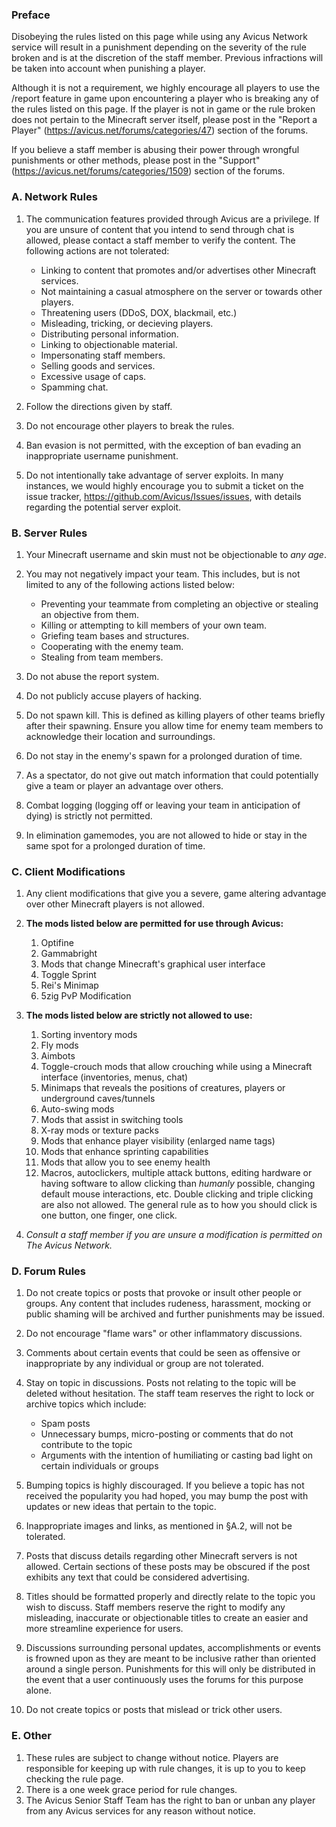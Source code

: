 ﻿### Preface

Disobeying the rules listed on this page while using any Avicus Network service will result in a punishment depending on the severity of the rule broken and is at the discretion of the staff member. Previous infractions will be taken into account when punishing a player.

Although it is not a requirement, we highly encourage all players to use the /report feature in game upon encountering a player who is breaking any of the rules listed on this page. If the player is not in game or the rule broken does not pertain to the Minecraft server itself, please post in the "Report a Player" (https://avicus.net/forums/categories/47) section of the forums.

If you believe a staff member is abusing their power through wrongful punishments or other methods, please post in the "Support" (https://avicus.net/forums/categories/1509) section of the forums.

### A. Network Rules

1. The communication features provided through Avicus are a privilege. If you are unsure of content that you intend to send through chat is allowed, please contact a staff member to verify the content. The following actions are not tolerated:
    - Linking to content that promotes and/or advertises other Minecraft services.
    - Not maintaining a casual atmosphere on the server or towards other players.
    - Threatening users (DDoS, DOX, blackmail, etc.)
    - Misleading, tricking, or decieving players.
    - Distributing personal information.
    - Linking to objectionable material.
    - Impersonating staff members.
    - Selling goods and services.
    - Excessive usage of caps.
    - Spamming chat.

2. Follow the directions given by staff.
3. Do not encourage other players to break the rules.
4. Ban evasion is not permitted, with the exception of ban evading an inappropriate username punishment.
5. Do not intentionally take advantage of server exploits. In many instances, we would highly encourage you to submit a ticket on the issue tracker, https://github.com/Avicus/Issues/issues, with details regarding the potential server exploit.
 

### B. Server Rules

1. Your Minecraft username and skin must not be objectionable to *any age*.
2. You may not negatively impact your team. This includes, but is not limited to any of the following actions listed below:
    - Preventing your teammate from completing an objective or stealing an objective from them.
    - Killing or attempting to kill members of your own team.
    - Griefing team bases and structures.
    - Cooperating with the enemy team.
    - Stealing from team members.

3. Do not abuse the report system.
4. Do not publicly accuse players of hacking.
5. Do not spawn kill. This is defined as killing players of other teams briefly after their spawning. Ensure you allow time for enemy team members to acknowledge their location and surroundings.
6. Do not stay in the enemy's spawn for a prolonged duration of time.
7. As a spectator, do not give out match information that could potentially give a team or player an advantage over others.
8. Combat logging (logging off or leaving your team in anticipation of dying) is strictly not permitted.
9. In elimination gamemodes, you are not allowed to hide or stay in the same spot for a prolonged duration of time.


### C. Client Modifications

1. Any client modifications that give you a severe, game altering advantage over other Minecraft players is not allowed.
2. **The mods listed below are permitted for use through Avicus:**
    1. Optifine
    2. Gammabright
    3. Mods that change Minecraft's graphical user interface
    4. Toggle Sprint
    5. Rei's Minimap
    6. 5zig PvP Modification

3. **The mods listed below are strictly not allowed to use:**
    1. Sorting inventory mods
    2. Fly mods
    3. Aimbots
    4. Toggle-crouch mods that allow crouching while using a Minecraft interface (inventories, menus, chat)
    5. Minimaps that reveals the positions of creatures, players or underground caves/tunnels
    6. Auto-swing mods
    7. Mods that assist in switching tools
    8. X-ray mods or texture packs
    9. Mods that enhance player visibility (enlarged name tags)
    10. Mods that enhance sprinting capabilities
    11. Mods that allow you to see enemy health
    12. Macros, autoclickers, multiple attack buttons, editing hardware or having software to allow clicking than *humanly* possible, changing default mouse interactions, etc. Double clicking and triple clicking are also not allowed. The general rule as to how you should click is one button, one finger, one click. 

4. _Consult a staff member if you are unsure a modification is permitted on The Avicus Network._

  

### D. Forum Rules

1. Do not create topics or posts that provoke or insult other people or groups. Any content that includes rudeness, harassment, mocking or public shaming will be archived and further punishments may be issued.
2. Do not encourage "flame wars" or other inflammatory discussions.
3. Comments about certain events that could be seen as offensive or inappropriate by any individual or group are not tolerated.
4. Stay on topic in discussions. Posts not relating to the topic will be deleted without hesitation. The staff team reserves the right to lock or archive topics which include:
    - Spam posts
    - Unnecessary bumps, micro-posting or comments that do not contribute to the topic
    - Arguments with the intention of humiliating or casting bad light on certain individuals or groups

5. Bumping topics is highly discouraged. If you believe a topic has not received the popularity you had hoped, you may bump the post with updates or new ideas that pertain to the topic.
6. Inappropriate images and links, as mentioned in §A.2, will not be tolerated.
7. Posts that discuss details regarding other Minecraft servers is not allowed. Certain sections of these posts may be obscured if the post exhibits any text that could be considered advertising.
8. Titles should be formatted properly and directly relate to the topic you wish to discuss. Staff members reserve the right to modify any misleading, inaccurate or objectionable titles to create an easier and more streamline experience for users.
9. Discussions surrounding personal updates, accomplishments or events is frowned upon as they are meant to be inclusive rather than oriented around a single person. Punishments for this will only be distributed in the event that a user continuously uses the forums for this purpose alone.
10. Do not create topics or posts that mislead or trick other users. 
  
### E. Other

1. These rules are subject to change without notice. Players are responsible for keeping up with rule changes, it is up to you to keep checking the rule page.
2. There is a one week grace period for rule changes.
3. The Avicus Senior Staff Team has the right to ban or unban any player from any Avicus services for any reason without notice. 

